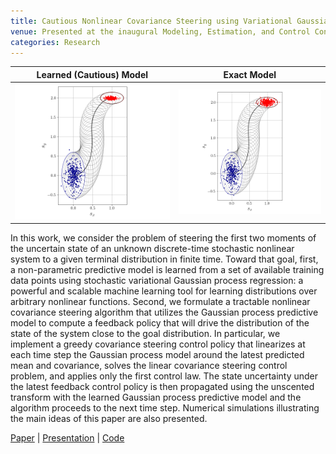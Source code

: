 ```yaml
---
title: Cautious Nonlinear Covariance Steering using Variational Gaussian Process Predictive Models
venue: Presented at the inaugural Modeling, Estimation, and Control Conference 2021 in Austin, TX.
categories: Research
---
```


Learned (Cautious) Model   |  Exact Model
:-------------------------:|:-------------------------:
![](/docs/gp_position_uncertainties.png)  |  ![](/docs/exact_position_uncertainties.png)

In this work, we consider the problem of steering the first two moments of the uncertain state of an unknown discrete-time stochastic nonlinear system to a given terminal distribution in finite time. Toward that goal, first, a non-parametric predictive model is learned from a set of available training data points using stochastic variational Gaussian process regression: a powerful and scalable machine learning tool for learning distributions over arbitrary nonlinear functions. Second, we formulate a tractable nonlinear covariance steering algorithm that utilizes the Gaussian process predictive model to compute a feedback policy that will drive the distribution of the state of the system close to the goal distribution. In particular, we implement a greedy covariance steering control policy that linearizes at each time step the Gaussian process model around the latest predicted mean and covariance, solves the linear covariance steering control problem, and applies only the first control law. The state uncertainty under the latest feedback control policy is then propagated using the unscented transform with the learned Gaussian process predictive model and the algorithm proceeds to the next time step. Numerical simulations illustrating the main ideas of this paper are also presented.

[Paper](https://arxiv.org/pdf/2010.00778.pdf) | [Presentation](https://alextsolovikos.github.io/docs/MECC_2021_Presentation_Cautious_Nonlinear_Covariance_Steering_using_Variational_Gaussian_Process_Predictive_Models.pdf) | [Code](https://github.com/alextsolovikos/greedyGPCS)
